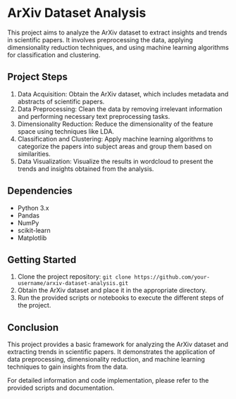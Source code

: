 # ArXiv Dataset Analysis

This project aims to analyze the ArXiv dataset to extract insights and trends in scientific papers. It involves preprocessing the data, applying dimensionality reduction techniques, and using machine learning algorithms for classification and clustering.

## Project Steps

1. Data Acquisition: Obtain the ArXiv dataset, which includes metadata and abstracts of scientific papers.
2. Data Preprocessing: Clean the data by removing irrelevant information and performing necessary text preprocessing tasks.
3. Dimensionality Reduction: Reduce the dimensionality of the feature space using techniques like LDA.
4. Classification and Clustering: Apply machine learning algorithms to categorize the papers into subject areas and group them based on similarities.
5. Data Visualization: Visualize the results in wordcloud to present the trends and insights obtained from the analysis.

## Dependencies

- Python 3.x
- Pandas
- NumPy
- scikit-learn
- Matplotlib

## Getting Started

1. Clone the project repository: `git clone https://github.com/your-username/arxiv-dataset-analysis.git`
2. Obtain the ArXiv dataset and place it in the appropriate directory.
3. Run the provided scripts or notebooks to execute the different steps of the project.

## Conclusion

This project provides a basic framework for analyzing the ArXiv dataset and extracting trends in scientific papers. It demonstrates the application of data preprocessing, dimensionality reduction, and machine learning techniques to gain insights from the data.

For detailed information and code implementation, please refer to the provided scripts and documentation.

